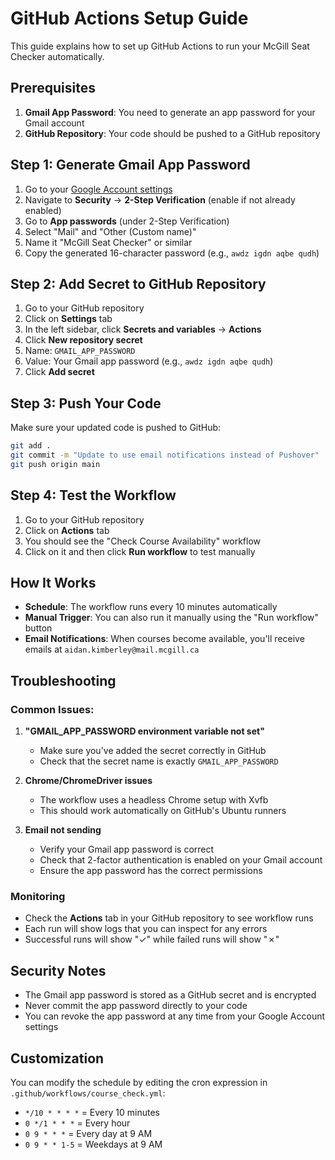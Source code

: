 # GitHub Actions Setup Guide

This guide explains how to set up GitHub Actions to run your McGill Seat Checker automatically.

## Prerequisites

1. **Gmail App Password**: You need to generate an app password for your Gmail account
2. **GitHub Repository**: Your code should be pushed to a GitHub repository

## Step 1: Generate Gmail App Password

1. Go to your [Google Account settings](https://myaccount.google.com/)
2. Navigate to **Security** → **2-Step Verification** (enable if not already enabled)
3. Go to **App passwords** (under 2-Step Verification)
4. Select "Mail" and "Other (Custom name)"
5. Name it "McGill Seat Checker" or similar
6. Copy the generated 16-character password (e.g., `awdz igdn aqbe qudh`)

## Step 2: Add Secret to GitHub Repository

1. Go to your GitHub repository
2. Click on **Settings** tab
3. In the left sidebar, click **Secrets and variables** → **Actions**
4. Click **New repository secret**
5. Name: `GMAIL_APP_PASSWORD`
6. Value: Your Gmail app password (e.g., `awdz igdn aqbe qudh`)
7. Click **Add secret**

## Step 3: Push Your Code

Make sure your updated code is pushed to GitHub:

```bash
git add .
git commit -m "Update to use email notifications instead of Pushover"
git push origin main
```

## Step 4: Test the Workflow

1. Go to your GitHub repository
2. Click on **Actions** tab
3. You should see the "Check Course Availability" workflow
4. Click on it and then click **Run workflow** to test manually

## How It Works

- **Schedule**: The workflow runs every 10 minutes automatically
- **Manual Trigger**: You can also run it manually using the "Run workflow" button
- **Email Notifications**: When courses become available, you'll receive emails at `aidan.kimberley@mail.mcgill.ca`

## Troubleshooting

### Common Issues:

1. **"GMAIL_APP_PASSWORD environment variable not set"**
   - Make sure you've added the secret correctly in GitHub
   - Check that the secret name is exactly `GMAIL_APP_PASSWORD`

2. **Chrome/ChromeDriver issues**
   - The workflow uses a headless Chrome setup with Xvfb
   - This should work automatically on GitHub's Ubuntu runners

3. **Email not sending**
   - Verify your Gmail app password is correct
   - Check that 2-factor authentication is enabled on your Gmail account
   - Ensure the app password has the correct permissions

### Monitoring

- Check the **Actions** tab in your GitHub repository to see workflow runs
- Each run will show logs that you can inspect for any errors
- Successful runs will show "✓" while failed runs will show "✗"

## Security Notes

- The Gmail app password is stored as a GitHub secret and is encrypted
- Never commit the app password directly to your code
- You can revoke the app password at any time from your Google Account settings

## Customization

You can modify the schedule by editing the cron expression in `.github/workflows/course_check.yml`:

- `*/10 * * * *` = Every 10 minutes
- `0 */1 * * *` = Every hour
- `0 9 * * *` = Every day at 9 AM
- `0 9 * * 1-5` = Weekdays at 9 AM 
